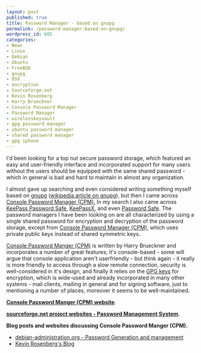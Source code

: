 ```yaml
---
layout: post
published: true
title: Password Manager - based on gnupg
permalink: /password-manager-based-on-gnupg/
wordpress_id: 605
categories:
- News
- Linux
- Debian
- Ubuntu
- FreeBSD
- gnupg
- OSX
- encryption
- Sourceforge.net
- Kevin Rosenberg
- Harry Brueckner
- Console Password Manager
- Password Manager
- wirelesskeyvault
- gpg password manager
- ubuntu password manager
- shared password manager
- gpg iphone
---
```



I'd been looking for a top nut secure password storage, which featured an easy and user-friendly interface and incorporated support for many users without the users should be equipped with the same shared password - which in general is bad and hard to maintain in almost any organization.

I almost gave up searching and even considered writing something myself based on <a href="http://gnupg.org/">gnupg</a> (<a href="http://en.wikipedia.org/wiki/GNU_Privacy_Guard">wikipedia article on gnupg</a>), but then I came across <a href="http://www.harry-b.de/dokuwiki/doku.php?id=harry:cpm">Console Password Manager (CPM).</a> In my search I also came across <a href="http://keepass.info/">KeePass Password Safe</a>, <a href="http://www.keepassx.org/">KeePassX</a>, and even <a href="http://passwordsafe.sourceforge.net/">Password Safe</a>. The password managers I have been looking on are all characterized by using a single shared password for encryption and decryption of the password storage, except from <a href="http://www.harry-b.de/dokuwiki/doku.php?id=harry:cpm">Console Password Manager (CPM)</a>, which uses private public keys instead of shared symmetric keys.

<a href="http://www.harry-b.de/dokuwiki/doku.php?id=harry:cpm">Console Password Manger (CPM)</a> is written by Harry Brueckner and incorporates a number of great features; it's console-based - some will argue that console application aren't userfriendly - but think again - it really is more friendly to access through a slow remote connection, security is well-considered in it's design, and finally it relies on the <a href="http://en.wikipedia.org/wiki/Pretty_Good_Privacy">GPG keys</a> for encryption, which is wide-used and already incorporated in many other systems - mail clients, mailing in general and for signing software, just to mentioning a number of places, moreover it seems to be well-maintained.

<a href="http://www.harry-b.de/dokuwiki/doku.php?id=harry:cpm"><strong>Console Password Manger (CPM) website</strong></a>.

<a href="http://sourceforge.net/projects/passwordms/"><strong>sourceforge.net project websites - Password Management System</strong></a>.





<strong>Blog posts and websites discussing Console Password Manger (CPM).</strong>
<ul>
	<li><a href="http://www.debian-administration.org/articles/14">debian-administration.org - Password Generation and management</a></li>
	<li><a href="http://blog.b9.com/archives/000077.html">Kevin Rosenberg's Blog</a></li>


</ul>





